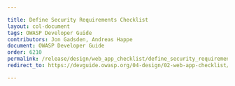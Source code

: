 ```yaml
---

title: Define Security Requirements Checklist
layout: col-document
tags: OWASP Developer Guide
contributors: Jon Gadsden, Andreas Happe
document: OWASP Developer Guide
order: 6210
permalink: /release/design/web_app_checklist/define_security_requirements/
redirect_to: https://devguide.owasp.org/04-design/02-web-app-checklist/01-define-security-requirements/

---
```

